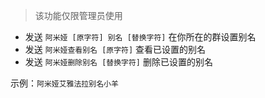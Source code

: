 > 该功能仅限管理员使用

- 发送 `阿米娅 [原字符] 别名 [替换字符]` 在你所在的群设置别名
- 发送 `阿米娅查看别名 [原字符]` 查看已设置的别名
- 发送 `阿米娅删除别名 [替换字符]` 删除已设置的别名

示例：`阿米娅艾雅法拉别名小羊`
